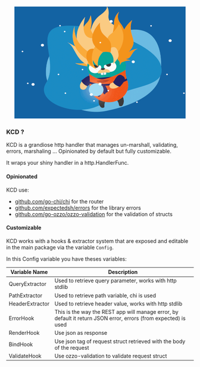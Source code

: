 <p align="center">
  <img width="460" height="300" src="./.github/golang-ss.gif">
</p>

### KCD ?

KCD is a grandiose http handler that manages un-marshall, validating, errors, marshaling ... Opinionated by default but fully customizable.

It wraps your shiny handler in a http.HandlerFunc. 

#### Opinionated

KCD use:
- [github.com/go-chi/chi](github.com/go-chi/chi) for the router
- [github.com/expectedsh/errors](github.com/expectedsh/errors) for the library errors
- [github.com/go-ozzo/ozzo-validation](github.com/go-ozzo/ozzo-validation) for the validation of structs

#### Customizable

KCD works with a hooks & extractor system that are exposed and editable in the main package via the variable `Config`.

In this Config variable you have theses variables:

| Variable Name | Description |
|---|---|
| QueryExtractor | Used to retrieve query parameter, works with http stdlib |
| PathExtractor | Used to retrieve path variable, chi is used|
| HeaderExtractor | Used to retrieve header value, works with http stdlib |
| ErrorHook | This is the way the REST app will manage error, by default it return JSON error, errors (from expected) is used|
| RenderHook | Use json as response |
| BindHook | Use json tag of request struct retrieved with the body of the request |
| ValidateHook | Use ozzo-validation to validate request struct |


